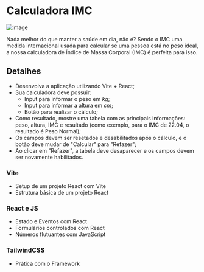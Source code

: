 # Calculadora IMC

![image](https://github.com/user-attachments/assets/4c3fac61-b9be-48c1-b20b-5402814a76a9)

Nada melhor do que manter a saúde em dia, não é? Sendo o IMC uma medida internacional usada para calcular se uma pessoa está no peso ideal, a nossa calculadora de Índice de Massa Corporal (IMC) é perfeita para isso.

## Detalhes

- Desenvolva a aplicação utilizando Vite + React;
- Sua calculadora deve possuir:
  - Input para informar o peso em *kg*;
  - Input para informar a altura em *cm*;
  - Botão para realizar o cálculo;
- Como resultado, mostre uma tabela com as principais informações: peso, altura, IMC e resultado (como exemplo, para o IMC de 22.04, o resultado é Peso Normal);
- Os campos devem ser resetados e desabilitados após o cálculo, e o botão deve mudar de "Calcular" para "Refazer";
- Ao clicar em "Refazer", a tabela deve desaparecer e os campos devem ser novamente habilitados.

### Vite

- Setup de um projeto React com Vite
- Estrutura básica de um projeto React

### React e JS

- Estado e Eventos com React
- Formulários controlados com React
- Números flutuantes com JavaScript

### TailwindCSS

- Prática com o Framework
